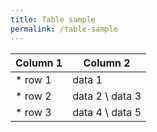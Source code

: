```yaml
---
title: Table sample
permalink: /table-sample
---
```


| Column 1              | Column 2            |
|-----------------------|---------------------|
| * row 1               | data 1              |
| * row 2               | data 2 \ data 3     |
| * row 3               | data 4 \\ data 5    |
